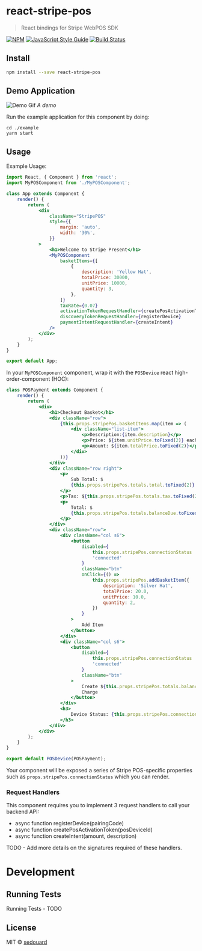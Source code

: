 # react-stripe-pos

> React bindings for Stripe WebPOS SDK

[![NPM](https://img.shields.io/npm/v/react-stripe-pos.svg)](https://www.npmjs.com/package/react-stripe-pos) [![JavaScript Style Guide](https://img.shields.io/badge/code_style-standard-brightgreen.svg)](https://standardjs.com)
[![Build Status](https://travis-ci.org/sedouard/react-stripe-terminal.svg?branch=master)](https://travis-ci.org/sedouard/react-stripe-terminal)

## Install

```bash
npm install --save react-stripe-pos
```

## Demo Application

![Demo Gif](example/stripe-pos-demo.gif)
_A demo_

Run the example application for this component by doing:

```
cd ./example
yarn start
```

## Usage

Example Usage:

```jsx
import React, { Component } from 'react';
import MyPOSComponent from './MyPOSComponent';

class App extends Component {
    render() {
        return (
            <div
                className="StripePOS"
                style={{
                    margin: 'auto',
                    width: '30%',
                }}
            >
                <h1>Welcome to Stripe Present</h1>
                <MyPOSComponent
                    basketItems={[
                        {
                            description: 'Yellow Hat',
                            totalPrice: 30000,
                            unitPrice: 10000,
                            quantity: 3,
                        },
                    ]}
                    taxRate={0.07}
                    activationTokenRequestHandler={createPosActivationToken}
                    discoveryTokenRequestHandler={registerDevice}
                    paymentIntentRequestHandler={createIntent}
                />
            </div>
        );
    }
}

export default App;
```

In your `MyPOSComponent` component, wrap it with the `POSDevice` react high-order-component (HOC):

```jsx
class POSPayment extends Component {
    render() {
        return (
            <div>
                <h1>Checkout Basket</h1>
                <div className="row">
                    {this.props.stripePos.basketItems.map(item => (
                        <div className="list-item">
                            <p>Description:{item.description}</p>
                            <p>Price: ${item.unitPrice.toFixed(2)} each</p>
                            <p>Amount: ${item.totalPrice.toFixed(2)}</p>
                        </div>
                    ))}
                </div>
                <div className="row right">
                    <p>
                        Sub Total: $
                        {this.props.stripePos.totals.total.toFixed(2)}
                    </p>
                    <p>Tax: ${this.props.stripePos.totals.tax.toFixed(2)}</p>
                    <p>
                        Total: $
                        {this.props.stripePos.totals.balanceDue.toFixed(2)}
                    </p>
                </div>
                <div className="row">
                    <div className="col s6">
                        <button
                            disabled={
                                this.props.stripePos.connectionStatus !==
                                'connected'
                            }
                            className="btn"
                            onClick={() =>
                                this.props.stripePos.addBasketItem({
                                    description: 'Silver Hat',
                                    totalPrice: 20.0,
                                    unitPrice: 10.0,
                                    quantity: 2,
                                })
                            }
                        >
                            Add Item
                        </button>
                    </div>
                    <div className="col s6">
                        <button
                            disabled={
                                this.props.stripePos.connectionStatus !==
                                'connected'
                            }
                            className="btn"
                        >
                            Create ${this.props.stripePos.totals.balanceDue}{' '}
                            Charge
                        </button>
                    </div>
                    <h3>
                        Device Status: {this.props.stripePos.connectionStatus}
                    </h3>
                </div>
            </div>
        );
    }
}

export default POSDevice(POSPayment);
```

Your component will be exposed a series of Stripe POS-specific properties such as `props.stripePos.connectionStatus` which you can render.

### Request Handlers

This component requires you to implement 3 request handlers to call your backend API:

-   async function registerDevice(pairingCode)
-   async function createPosActivationToken(posDeviceId)
-   async function createIntent(amount, description)

TODO - Add more details on the signatures required of these handlers.

# Development

## Running Tests

Running Tests - TODO

## License

MIT © [sedouard](https://github.com/sedouard)
